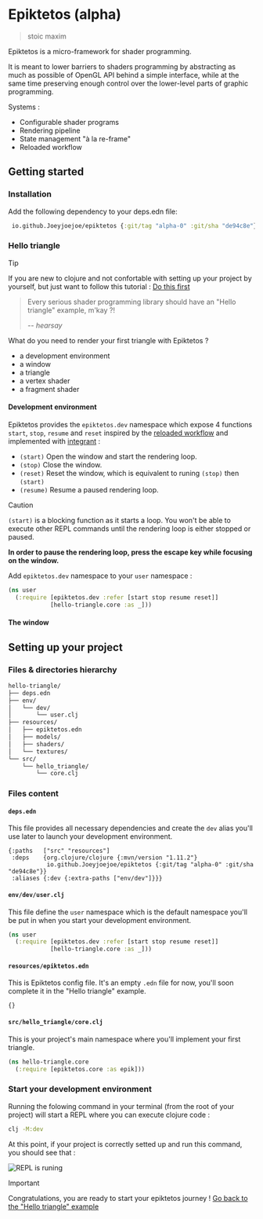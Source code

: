 # Epiktetos (alpha)

> stoic maxim

Epiktetos is a micro-framework for shader programming.

It is meant to lower barriers to shaders programming by abstracting as much as possible of OpenGL API behind a simple interface, while at the same time preserving enough control over the lower-level parts of graphic programming.

Systems :
* Configurable shader programs
* Rendering pipeline
* State management "à la re-frame"
* Reloaded workflow

## Getting started
### Installation
Add the following dependency to your deps.edn file:
```clojure
 io.github.Joeyjoejoe/epiktetos {:git/tag "alpha-0" :git/sha "de94c8e"}
```

### Hello triangle 
> [!TIP]
> If you are new to clojure and not confortable with setting up your project by yourself, but just want to follow this tutorial : [Do this first](#setting-up-your-project)

> Every serious shader programming library should have an "Hello triangle" example, m'kay ?!
> 
> -- *hearsay*

What do you need to render your first triangle with Epiktetos ?
* a development environment
* a window
* a triangle
* a vertex shader
* a fragment shader

#### Development environment

Epiktetos provides the `epiktetos.dev` namespace which expose 4 functions `start`, `stop`, `resume` and `reset` inspired by the [reloaded workflow](http://thinkrelevance.com/blog/2013/06/04/clojure-workflow-reloaded) and implemented with [integrant](https://github.com/weavejester/integrant/tree/master) :

* `(start)`  Open the window and start the rendering loop. 
* `(stop)`   Close the window.
* `(reset)`  Reset the window, which is equivalent to runing `(stop)` then `(start)`
* `(resume)` Resume a paused rendering loop.

> [!CAUTION]
> `(start)` is a blocking function as it starts a loop. You won't be able to execute other REPL commands until the rendering loop is either stopped or paused.
>
> **In order to pause the rendering loop, press the escape key while focusing on the window.**

Add `epiktetos.dev` namespace to your `user` namespace :

```clojure
(ns user                                                    
  (:require [epiktetos.dev :refer [start stop resume reset]]
            [hello-triangle.core :as _]))                   
```

#### The window

## Setting up your project

### Files & directories hierarchy

```bash
hello-triangle/
├── deps.edn
├── env/
│   └── dev/
│       └── user.clj
├── resources/
│   ├── epiktetos.edn
│   ├── models/
│   ├── shaders/
│   └── textures/
└── src/
    └── hello_triangle/
        └── core.clj
```

### Files content
#### `deps.edn`
This file provides all necessary dependencies and create the `dev` alias you'll use later to launch your development environment.

```edn
{:paths   ["src" "resources"]                                        
 :deps    {org.clojure/clojure {:mvn/version "1.11.2"}               
           io.github.Joeyjoejoe/epiktetos {:git/tag "alpha-0" :git/sha "de94c8e"}}         
 :aliases {:dev {:extra-paths ["env/dev"]}}}
```

#### `env/dev/user.clj`
This file define the `user` namespace which is the default namespace you'll be put in when you start your development environment.

```clojure
(ns user                                                    
  (:require [epiktetos.dev :refer [start stop resume reset]]
            [hello-triangle.core :as _]))                   
```

#### `resources/epiktetos.edn`
This is Epiktetos config file. It's an empty `.edn` file for now, you'll soon complete it in the "Hello triangle" example.

```edn
{}
```

#### `src/hello_triangle/core.clj`
This is your project's main namespace where you'll implement your first triangle.

```clojure
(ns hello-triangle.core                                              
  (:require [epiktetos.core :as epik]))
```

### Start your development environment
Running the folowing command in your terminal (from the root of your project) will start a REPL where you can execute clojure code : 

```bash
clj -M:dev
```
At this point, if your project is correctly setted up and run this command, you should see that :

![REPL is runing](https://github.com/Joeyjoejoe/epiktetos/assets/338690/b40ef297-4f00-45b9-9094-fcce64a7c5c4)


> [!IMPORTANT]
> Congratulations, you are ready to start your epiktetos journey ! 
> [Go back to the "Hello triangle" example](#development-environment)


